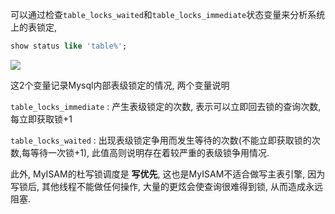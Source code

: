 可以通过检查`table_locks_waited`和`table_locks_immediate`状态变量来分析系统上的表锁定,

```sql
show status like 'table%';
```

![](https://ws1.sinaimg.cn/large/006tNc79ly1fznoo0evi2j30ed07zt9f.jpg)

这2个变量记录Mysql内部表级锁定的情况, 两个变量说明

`table_locks_immediate` : 产生表级锁定的次数, 表示可以立即回去锁的查询次数, 每立即获取锁+1

`table_locks_waited` : 出现表级锁定争用而发生等待的次数(不能立即获取锁的次数,每等待一次锁+1), 此值高则说明存在着较严重的表级锁争用情况.

此外, MyISAM的杜写锁调度是 **写优先**, 这也是MyISAM不适合做写主表引擎, 因为写锁后, 其他线程不能做任何操作, 大量的更炫会使查询很难得到锁, 从而造成永远阻塞.



























